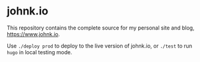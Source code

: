 johnk.io
========

This repository contains the complete source for my personal site
and blog, https://www.johnk.io.

Use `./deploy prod` to deploy to the live version of johnk.io, or
`./test` to run `hugo` in local testing mode.
